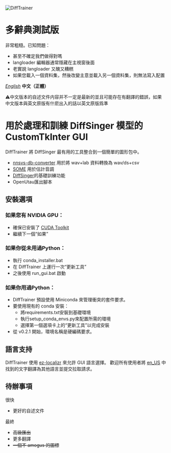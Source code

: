 ![DiffTrainer](https://github.com/agentasteriski/DiffTrainer/blob/main/assets/difftrainerlogo.png?raw=true)

# 多辭典測試版
非常粗糙。已知問題：
- 甚至不確定我們做得對嗎
- langloader 編輯器通常隱藏在主視窗後面
- 老實說 langloader 又醜又糟糕
- 如果您載入一個資料集，然後改變主意並載入另一個資料集，則無法寫入配置


*[English](./README.md)* **中文（正體）**

⚠中文版本的自述文件内容并不一定是最新的並且可能存在有翻譯的錯誤，如果中文版本與英文原版有什麽出入的話以英文原版爲準

# 用於處理和訓練 DiffSinger 模型的 CustomTkInter GUI
DiffTrainer 將 DiffSinger 最有用的工具整合到一個簡單的圖形包中。
- [nnsvs-db-converter](https://github.com/UtaUtaUtau/nnsvs-db-converter) 用於將 wav+lab 資料轉換為 wav/ds+csv
- [SOME](https://github.com/openvpi/SOME) 用於估計音調
- [DiffSinger](https://github.com/openvpi/DiffSinger)的基礎訓練功能
- OpenUtau匯出腳本
## 安裝選項
### 如果您有 NVIDIA GPU：
- 確保已安裝了 [CUDA Toolkit](https://developer.nvidia.com/cuda-11-8-0-download-archive)
- 繼續下一個“如果”

### 如果你從未用過Python：
- 執行 conda_installer.bat
- 在 DiffTrainer 上運行一次“更新工具”
- 之後使用 run_gui.bat 啟動

### 如果你用過Python：
- DiffTrainer 預設使用 Miniconda 來管理衝突的套件要求。
- 要使用現有的 conda 安裝：
  - 將requirements.txt安裝到基礎環境
  - 執行setup_conda_envs.py來配置所需的環境
  - 選擇第一個選項卡上的“更新工具”以完成安裝
- 從 v0.2.1 開始，環境名稱是硬編碼要求。

## 語言支持
DiffTrainer 使用 [ez-localizr](https://github.com/spicytigermeat/ez-localizr/tree/main) 來允許 GUI 語言選擇。 歡迎所有使用者將 [en_US](/strings/en_US.yaml) 中找到的文字翻譯為其他語言並提交拉取請求。

## 待辦事項
很快
- 更好的自述文件

最終
- ~~高級匯出~~
- 更多翻譯
- ~~一個不 amogus 的圖標~~
